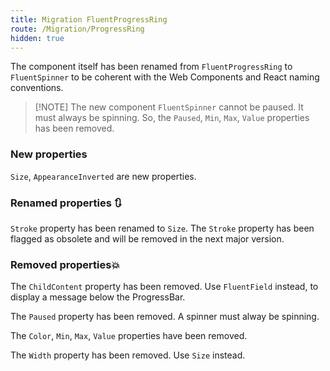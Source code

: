 ```yaml
---
title: Migration FluentProgressRing
route: /Migration/ProgressRing
hidden: true
---
```


The component itself has been renamed from `FluentProgressRing` to `FluentSpinner`
to be coherent with the Web Components and React naming conventions.

> [!NOTE] The new component `FluentSpinner` cannot be paused. It must always be spinning.
> So, the `Paused`, `Min`, `Max`, `Value` properties has been removed.

### New properties
  `Size`, `AppearanceInverted` are new properties.

### Renamed properties 🔃

  `Stroke` property has been renamed to `Size`.
  The `Stroke` property has been flagged as obsolete and will be removed in the next major version.

### Removed properties💥
  The `ChildContent` property has been removed. Use `FluentField` instead, to display
  a message below the ProgressBar.

  The `Paused` property has been removed. A spinner must alway be spinning.

  The `Color`, `Min`, `Max`, `Value` properties have been removed.

  The `Width` property has been removed. Use `Size` instead.
